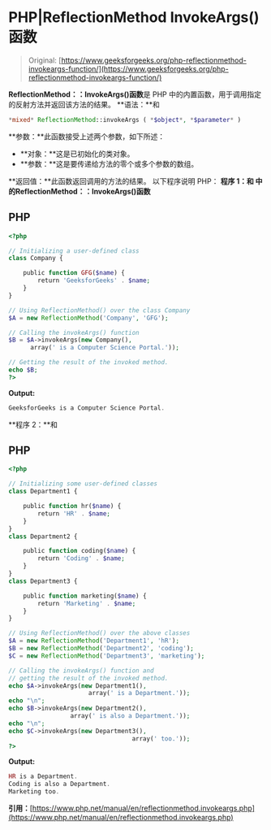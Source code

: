 # PHP|ReflectionMethod InvokeArgs()函数

> Original: [https://www.geeksforgeeks.org/php-reflectionmethod-invokeargs-function/](https://www.geeksforgeeks.org/php-reflectionmethod-invokeargs-function/)

**ReflectionMethod：：InvokeArgs()函数**是 PHP 中的内置函数，用于调用指定的反射方法并返回该方法的结果。
**语法：**和

```php
*mixed* ReflectionMethod::invokeArgs ( *$object*, *$parameter* )
```

**参数：**此函数接受上述两个参数，如下所述：

*   **对象：**这是已初始化的类对象。
*   **参数：**这是要传递给方法的零个或多个参数的数组。

**返回值：**此函数返回调用的方法的结果。
以下程序说明 PHP：
**程序 1：**和
中的**ReflectionMethod：：InvokeArgs()函数**

## PHP

```php
<?php

// Initializing a user-defined class
class Company {

    public function GFG($name) {
        return 'GeeksforGeeks' . $name;
    }
}

// Using ReflectionMethod() over the class Company
$A = new ReflectionMethod('Company', 'GFG');

// Calling the invokeArgs() function
$B = $A->invokeArgs(new Company(),
      array(' is a Computer Science Portal.'));

// Getting the result of the invoked method.
echo $B;
?>
```

**Output:** 

```php
GeeksforGeeks is a Computer Science Portal.
```

**程序 2：**和

## PHP

```php
<?php

// Initializing some user-defined classes
class Department1 {

    public function hr($name) {
        return 'HR' . $name;
    }
}
class Department2 {

    public function coding($name) {
        return 'Coding' . $name;
    }
}
class Department3 {

    public function marketing($name) {
        return 'Marketing' . $name;
    }
}

// Using ReflectionMethod() over the above classes
$A = new ReflectionMethod('Department1', 'hR');
$B = new ReflectionMethod('Department2', 'coding');
$C = new ReflectionMethod('Department3', 'marketing');

// Calling the invokeArgs() function and
// getting the result of the invoked method.
echo $A->invokeArgs(new Department1(),
                      array(' is a Department.'));
echo "\n";
echo $B->invokeArgs(new Department2(),
                 array(' is also a Department.'));
echo "\n";
echo $C->invokeArgs(new Department3(),
                                  array(' too.'));
?>
```

**Output:** 

```php
HR is a Department.
Coding is also a Department.
Marketing too.
```

**引用：**[https://www.php.net/manual/en/reflectionmethod.invokeargs.php](https://www.php.net/manual/en/reflectionmethod.invokeargs.php)